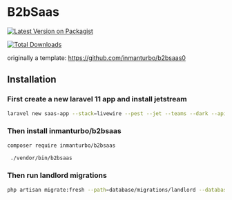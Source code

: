 # B2bSaas

[![Latest Version on Packagist](https://img.shields.io/packagist/v/inmanturbo/b2bsaas.svg?style=flat-square)](https://packagist.org/packages/inmanturbo/b2bsaas)

[![Total Downloads](https://img.shields.io/packagist/dt/inmanturbo/b2bsaas.svg?style=flat-square)](https://packagist.org/packages/inmanturbo/b2bsaas)

originally a template: <https://github.com/inmanturbo/b2bsaas0>

## Installation

### First create a new laravel 11 app and install jetstream

```bash
laravel new saas-app --stack=livewire --pest --jet --teams --dark --api --dev
```

### Then install inmanturbo/b2bsaas

```bash
composer require inmanturbo/b2bsaas
```

```bash
 ./vendor/bin/b2bsaas
 ```

### Then run landlord migrations

 ```bash
 php artisan migrate:fresh --path=database/migrations/landlord --database=landlord_sqlite
 ```
